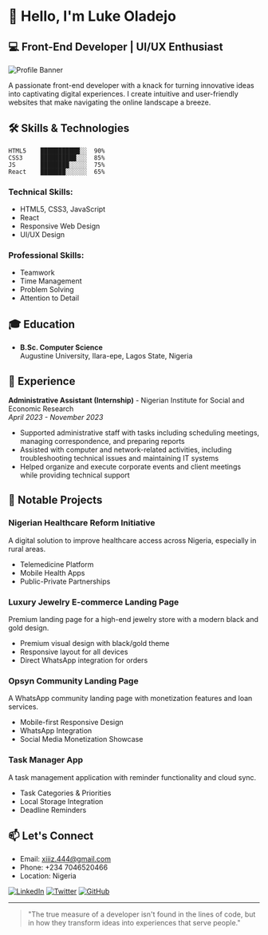 # 👋 Hello, I'm Luke Oladejo

## 💻 Front-End Developer | UI/UX Enthusiast

![Profile Banner](https://img.shields.io/badge/Front--End-Developer-b17a50?style=for-the-badge)

A passionate front-end developer with a knack for turning innovative ideas into captivating digital experiences. I create intuitive and user-friendly websites that make navigating the online landscape a breeze.

## 🛠️ Skills & Technologies

```
HTML5    ███████████░░  90%
CSS3     ██████████░░░  85% 
JS       ████████░░░░░  75%
React    ███████░░░░░░  65%
```

### Technical Skills:
- HTML5, CSS3, JavaScript
- React
- Responsive Web Design
- UI/UX Design

### Professional Skills:
- Teamwork
- Time Management
- Problem Solving
- Attention to Detail

## 🎓 Education

- **B.Sc. Computer Science**  
  Augustine University, Ilara-epe, Lagos State, Nigeria

## 💼 Experience

**Administrative Assistant (Internship)** - Nigerian Institute for Social and Economic Research  
*April 2023 - November 2023*
- Supported administrative staff with tasks including scheduling meetings, managing correspondence, and preparing reports
- Assisted with computer and network-related activities, including troubleshooting technical issues and maintaining IT systems
- Helped organize and execute corporate events and client meetings while providing technical support

## 🚀 Notable Projects

### Nigerian Healthcare Reform Initiative
A digital solution to improve healthcare access across Nigeria, especially in rural areas.
- Telemedicine Platform
- Mobile Health Apps
- Public-Private Partnerships

### Luxury Jewelry E-commerce Landing Page
Premium landing page for a high-end jewelry store with a modern black and gold design.
- Premium visual design with black/gold theme
- Responsive layout for all devices
- Direct WhatsApp integration for orders

### Opsyn Community Landing Page
A WhatsApp community landing page with monetization features and loan services.
- Mobile-first Responsive Design
- WhatsApp Integration
- Social Media Monetization Showcase

### Task Manager App
A task management application with reminder functionality and cloud sync.
- Task Categories & Priorities
- Local Storage Integration
- Deadline Reminders

## 📫 Let's Connect

- Email: xiiiz.444@gmail.com
- Phone: +234 7046520466
- Location: Nigeria

[![LinkedIn](https://img.shields.io/badge/LinkedIn-0077B5?style=for-the-badge&logo=linkedin&logoColor=white)](https://www.linkedin.com/in/luke-oladejo-487b6625b)
[![Twitter](https://img.shields.io/badge/Twitter-1DA1F2?style=for-the-badge&logo=twitter&logoColor=white)](https://x.com/byluke_o?s=11)
[![GitHub](https://img.shields.io/badge/GitHub-100000?style=for-the-badge&logo=github&logoColor=white)](https://github.com/luke-oladejo)

---

> "The true measure of a developer isn't found in the lines of code, but in how they transform ideas into experiences that serve people."

<!---
bylukeO/bylukeO is a ✨ special ✨ repository because its `README.md` (this file) appears on your GitHub profile.
You can click the Preview link to take a look at your changes.
--->
